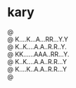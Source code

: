 # kary

@ <br/>
@ K....K...A...RR...Y.Y<br/>
@ K..K....A.A..R.R..Y.<br/>
@ KK......AAA..RR...Y.<br/>
@ K..K....A.A..R.R...Y<br/>
@ K....K..A.A..R.R...Y<br/>
@ <br/>

<!--
@ .................
@ K..K..A..RR...Y.Y
@ K.K..A.A.R.R..Y.@
@ KK...AAA.RR...Y.@
@ K.K..A.A.R.R...Y
@ K..K.A.A.R.R...Y
@ .................
-->

